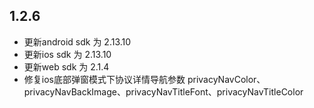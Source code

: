 
## 1.2.6
* 更新android sdk 为 2.13.10
* 更新ios sdk 为 2.13.10
* 更新web sdk 为 2.1.4
* 修复ios底部弹窗模式下协议详情导航参数 privacyNavColor、privacyNavBackImage、privacyNavTitleFont、privacyNavTitleColor
